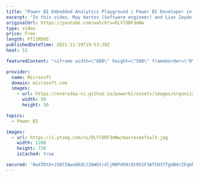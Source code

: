 ```yaml
---
title: "Power BI Embedded Analytics Playground | Power BI Developer in a Day"
excerpt: "In this video, May Hartov (Software engineer) and Liav Zayde (Software engineer) describe and demonstrate the Power BI Embedded Analytics Playground. It is video 21 of 21.  The Power BI Developer in a Day online course empowers you as an app developer with the technical knowledge required to embed Power"
originalUrl: https://youtube.com/watch?v=DLYlDDF3mNw
type: video
price: Free
length: PT11M50S
publishedDateTime: 2021-11-19T19:53:39Z
heat: 52

featuredContent: "<iframe width=\"800\" height=\"500\" frameborder=\"0\" src=\"https://www.youtube.com/embed/DLYlDDF3mNw\" allow=\"accelerometer; autoplay; encrypted-media; gyroscope; picture-in-picture\" allowfullscreen></iframe>"

provider:
  name: Microsoft
  domain: microsoft.com
  images:
    - url: https://everyday-cc.github.io/powerbi/assets/images/organizations/microsoft.com-50x50.jpg
      width: 50
      height: 50

topics:
  - Power BI

images:
  - url: https://i.ytimg.com/vi/DLYlDDF3mNw/maxresdefault.jpg
    width: 1280
    height: 720
    isCached: true

secured: "RwXTDtU+J1N7IAwu6KdLtZAWGtr4ljM0Pd94rQt0hIF3ATCH37TgUBdrZFqmhhfifs5pD35eqZUIcwTYpqBvMqlWrMxSyQMVLz/q+04eV3Nzg+WKkDFaRwtZeWcopon2DGKpr3hCTwkCm6IUARuJpDVS1P2ROIPdvb4zQiwgsB19ejfx+VST+3X+dgMPxtseQiUZBGlzOzc3870l/MHscTifDS8JVhapCntFLjF4/3ZR6WhyjkcRL7rUdtnTZYPRD5fZ5kMG64sqQRwZPbpiXiDFQSowQTN1Sv/bbgjEJ6beeX3F7Bt5QM3mgNfIYtjWQx+f13O+BvwMKxb6fixCvpK1SIy0XFTweiixp6lSqubzoBj5ZciMEO/s3hEtK4WhxDH8Yb8T7UJv5DTjQsY+kW1mlJpxzZ3LgNP++QnlkE0=;BCaa5z59AHlijC694DOhCg=="
---
```


